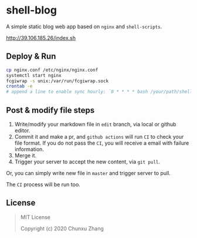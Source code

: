 # shell-blog

A simple static blog web app based on `nginx` and `shell-scripts`.

<http://39.106.185.26/index.sh>


## Deploy & Run

```bash
cp nginx.conf /etc/nginx/nginx.conf
systemctl start nginx
fcgiwrap -s unix:/var/run/fcgiwrap.sock
crontab -e
# append a line to enable sync hourly: `0 * * * * bash /your/path/shell-blog/util/daemon.sh`
```

## Post & modify file steps

1. Write/modify your markdown file in `edit` branch, via local or github editor.
2. Commit it and make a pr, and `github actions` will run `CI` to check your file format.
    If you do not pass the `CI`, you will receive a email with failure information.
3. Merge it.
4. Trigger your server to accept the new content, via `git pull`.

Or, you can simply write new file in `master` and trigger server to pull.

The `CI` process will be run too.


## License

> MIT License
>
> Copyright (c) 2020 Chunxu Zhang
